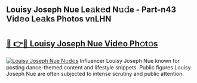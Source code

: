 ## Louisy Joseph Nue Le𝚊k𝚎d N𝚞𝚍e - Part-n43 Vid𝚎o Le𝚊ks Photos vnLHN

# <h2><a href="http://fb5h7b.evod.top/?m=Louisy+Joseph+Nue">🔗 👉🔴 Louisy Joseph Nue Vid𝚎o Ph𝚘t𝚘s</a></h2>

[![Louisy Joseph Nue N𝚞d𝚎s](https://i.imgur.com/8V9OHl7.gif)](http://fb5h7b.evod.top/?m=Louisy+Joseph+Nue)
Influencer Louisy Joseph Nue known for posting dance-themed content and lifestyle snippets. Public figures Louisy Joseph Nue are often subjected to intense scrutiny and public attention. 
